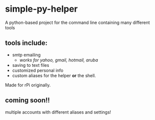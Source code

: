 # simple-py-helper
A python-based project for the command line containing many different tools

## tools include: 
* smtp emailing
   * *works for yahoo, gmail, hotmail, aruba*
* saving to text files
* customized personal info
* custom aliases for the helper **or** the shell.

Made for rPi originally.


## coming soon!!
multiple accounts with different aliases and settings!
